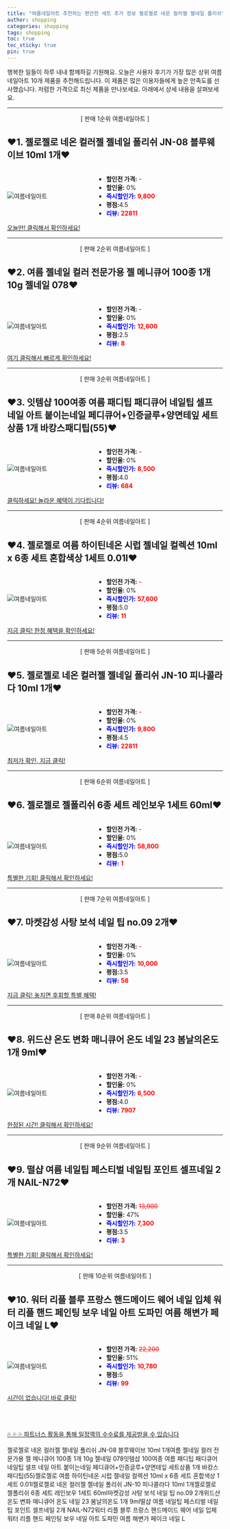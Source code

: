 ```yaml
---
title: "여름네일아트 추천하는 편안한 세트 추가 정보 젤로젤로 네온 컬러젤 젤네일 폴리쉬"
author: shopping
categories: shopping
tags: shopping
toc: true
toc_sticky: true
pin: true
---
```

행복한 일들이 하루 내내 함께하길 기원해요. 오늘은 사용자 후기가 가장 많은 상위 여름네일아트 10개 제품을 추천해드립니다. 이 제품은 많은 이용자들에게 높은 만족도를 선사했습니다. 저렴한 가격으로 최신 제품을 만나보세요. 아래에서 상세 내용을 살펴보세요.

---
<p class="toplist" style="margin: 0 auto; display: block; width: fit-content;">[ 판매 1순위 여름네일아트 ]</p>

<h2><strong>❤️1. 젤로젤로 네온 컬러젤 젤네일 폴리쉬 JN-08 블루웨이브 10ml 1개❤️</strong></h2>

<div style="display: flex; align-items: center;">
    <div style="flex: 0.4;">
        <img src="https://thumbnail10.coupangcdn.com/thumbnails/remote/230x230ex/image/retail/images/829139800450276-474a84f2-2dfd-4203-b3b1-a4ed16c2eebf.crdownload" alt="여름네일아트" style="max-width: 100%;">
    </div>
    <div style="flex: 0.6; margin-left: 10px;">
        <ul>
            <li><strong>할인전 가격:</strong> <del style="color: red;">-</del></li>
            <li><strong>할인율:</strong> 0%</li>
            <li><span style='color:blue'><strong>즉시할인가:</strong></span> <span style='color:red'><strong>9,800</strong></span></li>
            <li><strong>평점:</strong>4.5</li>
            <li><span style='color:blue'><strong>리뷰:</strong></span> <span style='color:red'><strong>22811</strong></span></li>
        </ul>
    </div>
</div>
<div class="center">
    <a href="https://selin100587001.github.io?lptag=AF9450613&subid=githubio&pageKey=8213767478&traceid=V0-153&itemId=21005941473&vendorItemId=81860708212" class="myButton">
        오늘만! 클릭해서 확인하세요!
    </a>
</div>


---
<p class="toplist" style="margin: 0 auto; display: block; width: fit-content;">[ 판매 2순위 여름네일아트 ]</p>

<h2><strong>❤️2. 여름 젤네일 컬러 전문가용 젤 메니큐어 100종 1개 10g 젤네일 078❤️</strong></h2>

<div style="display: flex; align-items: center;">
    <div style="flex: 0.4;">
        <img src="https://thumbnail10.coupangcdn.com/thumbnails/remote/230x230ex/image/vendor_inventory/5e17/91cc211467e7c3d46669e94000edd96ebaedf3083dc213cf10c6ed2af1b1.png" alt="여름네일아트" style="max-width: 100%;">
    </div>
    <div style="flex: 0.6; margin-left: 10px;">
        <ul>
            <li><strong>할인전 가격:</strong> <del style="color: red;">-</del></li>
            <li><strong>할인율:</strong> 0%</li>
            <li><span style='color:blue'><strong>즉시할인가:</strong></span> <span style='color:red'><strong>12,600</strong></span></li>
            <li><strong>평점:</strong>2.5</li>
            <li><span style='color:blue'><strong>리뷰:</strong></span> <span style='color:red'><strong>8</strong></span></li>
        </ul>
    </div>
</div>
<div class="center">
    <a href="https://selin100587001.github.io?lptag=AF9450613&subid=githubio&pageKey=8156887119&traceid=V0-153&itemId=23240464856&vendorItemId=90272895881" class="myButton">
        여기 클릭해서 빠르게 확인하세요!
    </a>
</div>


---
<p class="toplist" style="margin: 0 auto; display: block; width: fit-content;">[ 판매 3순위 여름네일아트 ]</p>

<h2><strong>❤️3. 잇템샵 100여종 여름 패디팁 패디큐어 네일팁 셀프 네일 아트 붙이는네일 페디큐어+인증글루+양면테잎 세트상품 1개 바캉스패디팁(55)❤️</strong></h2>

<div style="display: flex; align-items: center;">
    <div style="flex: 0.4;">
        <img src="https://thumbnail8.coupangcdn.com/thumbnails/remote/230x230ex/image/vendor_inventory/88e1/1403fa831ac41b0f655a5aa80c81cbb34868dee0dad84051d99ee4f43b2f.jpg" alt="여름네일아트" style="max-width: 100%;">
    </div>
    <div style="flex: 0.6; margin-left: 10px;">
        <ul>
            <li><strong>할인전 가격:</strong> <del style="color: red;">-</del></li>
            <li><strong>할인율:</strong> 0%</li>
            <li><span style='color:blue'><strong>즉시할인가:</strong></span> <span style='color:red'><strong>8,500</strong></span></li>
            <li><strong>평점:</strong>4.0</li>
            <li><span style='color:blue'><strong>리뷰:</strong></span> <span style='color:red'><strong>684</strong></span></li>
        </ul>
    </div>
</div>
<div class="center">
    <a href="https://selin100587001.github.io?lptag=AF9450613&subid=githubio&pageKey=8215356067&traceid=V0-153&itemId=18819692061&vendorItemId=4920035940" class="myButton">
        클릭하세요! 놀라운 혜택이 기다립니다!
    </a>
</div>


---
<p class="toplist" style="margin: 0 auto; display: block; width: fit-content;">[ 판매 4순위 여름네일아트 ]</p>

<h2><strong>❤️4. 젤로젤로 여름 하이틴네온 시럽 젤네일 컬렉션 10ml x 6종 세트 혼합색상 1세트 0.01l❤️</strong></h2>

<div style="display: flex; align-items: center;">
    <div style="flex: 0.4;">
        <img src="https://thumbnail9.coupangcdn.com/thumbnails/remote/230x230ex/image/retail/images/931185216101212-52deb0a4-43a6-443c-9378-d7ed09e1142d.jpg" alt="여름네일아트" style="max-width: 100%;">
    </div>
    <div style="flex: 0.6; margin-left: 10px;">
        <ul>
            <li><strong>할인전 가격:</strong> <del style="color: red;">-</del></li>
            <li><strong>할인율:</strong> 0%</li>
            <li><span style='color:blue'><strong>즉시할인가:</strong></span> <span style='color:red'><strong>57,600</strong></span></li>
            <li><strong>평점:</strong>5.0</li>
            <li><span style='color:blue'><strong>리뷰:</strong></span> <span style='color:red'><strong>11</strong></span></li>
        </ul>
    </div>
</div>
<div class="center">
    <a href="https://selin100587001.github.io?lptag=AF9450613&subid=githubio&pageKey=7357497077&traceid=V0-153&itemId=18948088853&vendorItemId=86074417552" class="myButton">
        지금 클릭! 한정 혜택을 확인하세요!
    </a>
</div>


---
<p class="toplist" style="margin: 0 auto; display: block; width: fit-content;">[ 판매 5순위 여름네일아트 ]</p>

<h2><strong>❤️5. 젤로젤로 네온 컬러젤 젤네일 폴리쉬 JN-10 피나콜라다 10ml 1개❤️</strong></h2>

<div style="display: flex; align-items: center;">
    <div style="flex: 0.4;">
        <img src="https://thumbnail7.coupangcdn.com/thumbnails/remote/230x230ex/image/rs_quotation_api/hyzzem1t/09b20bc2ed4149809beefb8c2c70c91d.jpg" alt="여름네일아트" style="max-width: 100%;">
    </div>
    <div style="flex: 0.6; margin-left: 10px;">
        <ul>
            <li><strong>할인전 가격:</strong> <del style="color: red;">-</del></li>
            <li><strong>할인율:</strong> 0%</li>
            <li><span style='color:blue'><strong>즉시할인가:</strong></span> <span style='color:red'><strong>9,800</strong></span></li>
            <li><strong>평점:</strong>4.5</li>
            <li><span style='color:blue'><strong>리뷰:</strong></span> <span style='color:red'><strong>22811</strong></span></li>
        </ul>
    </div>
</div>
<div class="center">
    <a href="https://selin100587001.github.io?lptag=AF9450613&subid=githubio&pageKey=8213767478&traceid=V0-153&itemId=21005966490&vendorItemId=81860708187" class="myButton">
        최저가 확인, 지금 클릭!
    </a>
</div>


---
<p class="toplist" style="margin: 0 auto; display: block; width: fit-content;">[ 판매 6순위 여름네일아트 ]</p>

<h2><strong>❤️6. 젤로젤로 젤폴리쉬 6종 세트 레인보우 1세트 60ml❤️</strong></h2>

<div style="display: flex; align-items: center;">
    <div style="flex: 0.4;">
        <img src="https://thumbnail9.coupangcdn.com/thumbnails/remote/230x230ex/image/rs_quotation_api/tlxp95ss/b8c1e2d0e5af4cde8d635b1e26d80d31.jpg" alt="여름네일아트" style="max-width: 100%;">
    </div>
    <div style="flex: 0.6; margin-left: 10px;">
        <ul>
            <li><strong>할인전 가격:</strong> <del style="color: red;">-</del></li>
            <li><strong>할인율:</strong> 0%</li>
            <li><span style='color:blue'><strong>즉시할인가:</strong></span> <span style='color:red'><strong>58,800</strong></span></li>
            <li><strong>평점:</strong>5.0</li>
            <li><span style='color:blue'><strong>리뷰:</strong></span> <span style='color:red'><strong>1</strong></span></li>
        </ul>
    </div>
</div>
<div class="center">
    <a href="https://selin100587001.github.io?lptag=AF9450613&subid=githubio&pageKey=8129607362&traceid=V0-153&itemId=23084923474&vendorItemId=90118397730" class="myButton">
        특별한 기회! 클릭해서 확인하세요!
    </a>
</div>


---
<p class="toplist" style="margin: 0 auto; display: block; width: fit-content;">[ 판매 7순위 여름네일아트 ]</p>

<h2><strong>❤️7. 마켓감성 사탕 보석 네일 팁 no.09 2개❤️</strong></h2>

<div style="display: flex; align-items: center;">
    <div style="flex: 0.4;">
        <img src="https://thumbnail8.coupangcdn.com/thumbnails/remote/230x230ex/image/rs_quotation_api/cmixyfa7/3d9abe77dec1498b8a477b07e2958916.jpg" alt="여름네일아트" style="max-width: 100%;">
    </div>
    <div style="flex: 0.6; margin-left: 10px;">
        <ul>
            <li><strong>할인전 가격:</strong> <del style="color: red;">-</del></li>
            <li><strong>할인율:</strong> 0%</li>
            <li><span style='color:blue'><strong>즉시할인가:</strong></span> <span style='color:red'><strong>10,000</strong></span></li>
            <li><strong>평점:</strong>3.5</li>
            <li><span style='color:blue'><strong>리뷰:</strong></span> <span style='color:red'><strong>58</strong></span></li>
        </ul>
    </div>
</div>
<div class="center">
    <a href="https://selin100587001.github.io?lptag=AF9450613&subid=githubio&pageKey=6612453238&traceid=V0-153&itemId=15000158535&vendorItemId=82223033089" class="myButton">
        지금 클릭! 놓치면 후회할 특별 혜택!
    </a>
</div>


---
<p class="toplist" style="margin: 0 auto; display: block; width: fit-content;">[ 판매 8순위 여름네일아트 ]</p>

<h2><strong>❤️8. 위드샨 온도 변화 매니큐어 온도 네일 23 봄날의온도 1개 9ml❤️</strong></h2>

<div style="display: flex; align-items: center;">
    <div style="flex: 0.4;">
        <img src="https://thumbnail6.coupangcdn.com/thumbnails/remote/230x230ex/image/retail/images/2024/02/26/15/9/dc089922-882e-4b28-845d-0a0fc7d1a28a.jpg" alt="여름네일아트" style="max-width: 100%;">
    </div>
    <div style="flex: 0.6; margin-left: 10px;">
        <ul>
            <li><strong>할인전 가격:</strong> <del style="color: red;">-</del></li>
            <li><strong>할인율:</strong> 0%</li>
            <li><span style='color:blue'><strong>즉시할인가:</strong></span> <span style='color:red'><strong>6,500</strong></span></li>
            <li><strong>평점:</strong>4.0</li>
            <li><span style='color:blue'><strong>리뷰:</strong></span> <span style='color:red'><strong>7907</strong></span></li>
        </ul>
    </div>
</div>
<div class="center">
    <a href="https://selin100587001.github.io?lptag=AF9450613&subid=githubio&pageKey=6326721170&traceid=V0-153&itemId=21761821520&vendorItemId=88810779664" class="myButton">
        한정된 시간! 클릭해서 확인하세요!
    </a>
</div>


---
<p class="toplist" style="margin: 0 auto; display: block; width: fit-content;">[ 판매 9순위 여름네일아트 ]</p>

<h2><strong>❤️9. 떨샵 여름 네일팁 페스티벌 네일팁 포인트 셀프네일 2개 NAIL-N72❤️</strong></h2>

<div style="display: flex; align-items: center;">
    <div style="flex: 0.4;">
        <img src="https://thumbnail8.coupangcdn.com/thumbnails/remote/230x230ex/image/vendor_inventory/f076/ea86d6a5e97fa9479959fc9df58b5a210e3888112077b93bf6a223d90697.jpg" alt="여름네일아트" style="max-width: 100%;">
    </div>
    <div style="flex: 0.6; margin-left: 10px;">
        <ul>
            <li><strong>할인전 가격:</strong> <del style="color: red;">13,900</del></li>
            <li><strong>할인율:</strong> 47%</li>
            <li><span style='color:blue'><strong>즉시할인가:</strong></span> <span style='color:red'><strong>7,300</strong></span></li>
            <li><strong>평점:</strong>3.5</li>
            <li><span style='color:blue'><strong>리뷰:</strong></span> <span style='color:red'><strong>3</strong></span></li>
        </ul>
    </div>
</div>
<div class="center">
    <a href="https://selin100587001.github.io?lptag=AF9450613&subid=githubio&pageKey=8215344213&traceid=V0-153&itemId=15180958518&vendorItemId=82428263711" class="myButton">
        특별한 기회! 클릭해서 확인하세요!
    </a>
</div>


---
<p class="toplist" style="margin: 0 auto; display: block; width: fit-content;">[ 판매 10순위 여름네일아트 ]</p>

<h2><strong>❤️10. 워터 리플 블루 프랑스 핸드메이드 웨어 네일 입체 워터 리플 핸드 페인팅 보우 네일 아트 도파민 여름 해변가 페이크 네일 L❤️</strong></h2>

<div style="display: flex; align-items: center;">
    <div style="flex: 0.4;">
        <img src="https://thumbnail6.coupangcdn.com/thumbnails/remote/230x230ex/image/vendor_inventory/2393/3ee693e8841e03d03b9ab40ae8f7c3130757b9df6938fcda6645cf11aa1e.png" alt="여름네일아트" style="max-width: 100%;">
    </div>
    <div style="flex: 0.6; margin-left: 10px;">
        <ul>
            <li><strong>할인전 가격:</strong> <del style="color: red;">22,200</del></li>
            <li><strong>할인율:</strong> 51%</li>
            <li><span style='color:blue'><strong>즉시할인가:</strong></span> <span style='color:red'><strong>10,780</strong></span></li>
            <li><strong>평점:</strong>5</li>
            <li><span style='color:blue'><strong>리뷰:</strong></span> <span style='color:red'><strong>99</strong></span></li>
        </ul>
    </div>
</div>
<div class="center">
    <a href="https://selin100587001.github.io?lptag=AF9450613&subid=githubio&pageKey=8241102620&traceid=V0-153&itemId=23717664007&vendorItemId=90742525140" class="myButton">
        시간이 없습니다! 바로 클릭!
    </a>
</div>

<br><br><br>[💦 💦 💦 파트너스 활동을 통해 일정액의 수수료를 제공받을 수 있습니다](https://link.coupang.com/a/bcpT2c)<br><br>젤로젤로 네온 컬러젤 젤네일 폴리쉬 JN-08 블루웨이브 10ml 1개여름 젤네일 컬러 전문가용 젤 메니큐어 100종 1개 10g 젤네일 078잇템샵 100여종 여름 패디팁 패디큐어 네일팁 셀프 네일 아트 붙이는네일 페디큐어+인증글루+양면테잎 세트상품 1개 바캉스패디팁(55)젤로젤로 여름 하이틴네온 시럽 젤네일 컬렉션 10ml x 6종 세트 혼합색상 1세트 0.01l젤로젤로 네온 컬러젤 젤네일 폴리쉬 JN-10 피나콜라다 10ml 1개젤로젤로 젤폴리쉬 6종 세트 레인보우 1세트 60ml마켓감성 사탕 보석 네일 팁 no.09 2개위드샨 온도 변화 매니큐어 온도 네일 23 봄날의온도 1개 9ml떨샵 여름 네일팁 페스티벌 네일팁 포인트 셀프네일 2개 NAIL-N72워터 리플 블루 프랑스 핸드메이드 웨어 네일 입체 워터 리플 핸드 페인팅 보우 네일 아트 도파민 여름 해변가 페이크 네일 L